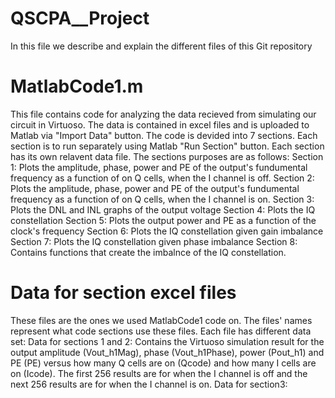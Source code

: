 # QSCPA__Project
In this file we describe and explain the different files of this Git repository
# MatlabCode1.m
This file contains code for analyzing the data recieved from simulating our circuit in Virtuoso. The data is contained in excel files and is uploaded to Matlab via "Import Data" button. The code is devided into 7 sections. Each section is to run separately using Matlab "Run Section" button. Each section has its own relavent data file. The sections purposes are as follows:
  Section 1: Plots the amplitude, phase, power and PE of the output's fundumental frequency as a function of on Q cells, when the I channel is off.
  Section 2: Plots the amplitude, phase, power and PE of the output's fundumental frequency as a function of on Q cells, when the I channel is on.
  Section 3: Plots the DNL and INL graphs of the output voltage
  Section 4: Plots the IQ constellation
  Section 5: Plots the output power and PE as a function of the clock's frequency
  Section 6: Plots the IQ constellation given gain imbalance
  Section 7: Plots the IQ constellation given phase imbalance
  Section 8: Contains functions that create the imbalnce of the IQ constellation.
# Data for section excel files 
These files are the ones we used MatlabCode1 code on. The files' names represent what code sections use these files. Each file has different data set:
  Data for sections 1 and 2: Contains the Virtuoso simulation result for the output amplitude (Vout_h1Mag), phase (Vout_h1Phase), power (Pout_h1) and PE (PE) versus how many Q cells are on (Qcode) and how many I       cells are on (Icode). The first 256 results are for when the I channel is off and the next 256 results are for when the I channel is on.
  Data for section3: 
  
